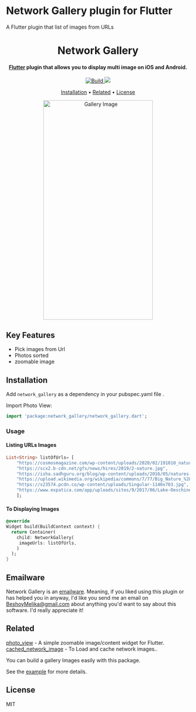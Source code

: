 # Network Gallery plugin for Flutter

A Flutter plugin that list of images from URLs 


<h1 align="center">
  Network Gallery
  <br>
</h1>

<h4 align="center">
  <a href="https://flutter.dev" target="_blank">Flutter</a> plugin that allows you to display multi image on iOS and Android.
</h4>

<p align="center">
  <a href="https://pub.dartlang.org/packages/galleryimage">
    <img src="https://img.shields.io/badge/build-passing-green"
         alt="Build">
  </a>
  <a href="https://pub.dartlang.org/packages/galleryimage"><img src="https://img.shields.io/badge/pub-v1.0.0-blue"></a>
  
</p>

<p align="center">
  <a href="#Installation">Installation</a> •
  <a href="#related">Related</a> •
  <a href="#license">License</a> 
</p>

<p align="center">
  <img src="https://raw.githubusercontent.com/BeshoyMelika/flutter-gallery-package/master/images/example.gif" alt="Gallery Image" width="300" height="600" />
</p>


## Key Features
* Pick images from Url
* Photos sorted 
* zoomable image

## Installation

Add `network_gallery` as a dependency in your pubspec.yaml file .

Import Photo View:
```dart
import 'package:network_gallery/network_gallery.dart';
```

### Usage

#### Listing URLs Images
``` dart
List<String> listOfUrls= [
    "https://cosmosmagazine.com/wp-content/uploads/2020/02/191010_nature.jpg",
    "https://scx2.b-cdn.net/gfx/news/hires/2019/2-nature.jpg",
    "https://isha.sadhguru.org/blog/wp-content/uploads/2016/05/natures-temples.jpg",
    "https://upload.wikimedia.org/wikipedia/commons/7/77/Big_Nature_%28155420955%29.jpeg",
    "https://s23574.pcdn.co/wp-content/uploads/Singular-1140x703.jpg",
    "https://www.expatica.com/app/uploads/sites/9/2017/06/Lake-Oeschinen-1200x675.jpg",
    ];
```


#### To Displaying Images

```dart
@override
Widget build(BuildContext context) {
  return Container(
    child: NetworkGallery(
     imageUrls: listOfUrls,
    )
  );
}
```


## Emailware

Network Gallery is an [emailware](https://en.wiktionary.org/wiki/emailware). Meaning, if you liked using this plugin or has helped you in anyway, I'd like you send me an email on <BeshoyMelika@gmail.com> about anything you'd want to say about this software. I'd really appreciate it!

## Related

[photo_view](https://pub.dartlang.org/packages/photo_view) - A simple zoomable image/content widget for Flutter.
[cached_network_image](https://pub.dartlang.org/packages/cached_network_image) - To Load and cache network images..

You can build a gallery Images easily with this package.

See the [example](example) for more details.

## License

MIT
